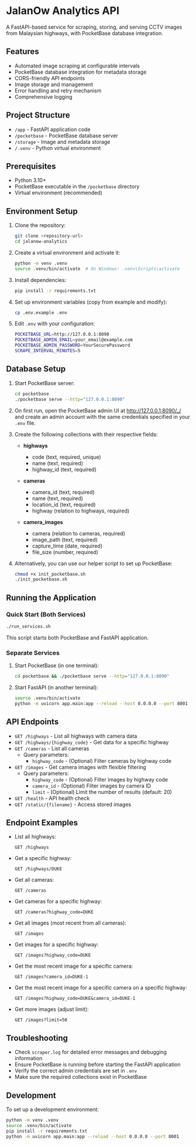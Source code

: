 # JalanOw Analytics API

A FastAPI-based service for scraping, storing, and serving CCTV images from Malaysian highways, with PocketBase database integration.

## Features

- Automated image scraping at configurable intervals
- PocketBase database integration for metadata storage
- CORS-friendly API endpoints
- Image storage and management
- Error handling and retry mechanism
- Comprehensive logging

## Project Structure

- `/app` - FastAPI application code
- `/pocketbase` - PocketBase database server
- `/storage` - Image and metadata storage
- `/.venv` - Python virtual environment

## Prerequisites

- Python 3.10+ 
- PocketBase executable in the `/pocketbase` directory
- Virtual environment (recommended)

## Environment Setup

1. Clone the repository:
   ```bash
   git clone <repository-url>
   cd jalanow-analytics
   ```

2. Create a virtual environment and activate it:
   ```bash
   python -m venv .venv
   source .venv/bin/activate  # On Windows: .venv\Scripts\activate
   ```

3. Install dependencies:
   ```bash
   pip install -r requirements.txt
   ```

4. Set up environment variables (copy from example and modify):
   ```bash
   cp .env.example .env
   ```

5. Edit `.env` with your configuration:
   ```bash
   POCKETBASE_URL=http://127.0.0.1:8090
   POCKETBASE_ADMIN_EMAIL=your_email@example.com
   POCKETBASE_ADMIN_PASSWORD=YourSecurePassword
   SCRAPE_INTERVAL_MINUTES=5
   ```

## Database Setup

1. Start PocketBase server:
   ```bash
   cd pocketbase
   ./pocketbase serve --http="127.0.0.1:8090"
   ```

2. On first run, open the PocketBase admin UI at http://127.0.0.1:8090/_/ and create an admin account with the same credentials specified in your `.env` file.

3. Create the following collections with their respective fields:

   - **highways**
     - code (text, required, unique)
     - name (text, required)
     - highway_id (text, required)

   - **cameras**
     - camera_id (text, required)
     - name (text, required)
     - location_id (text, required)
     - highway (relation to highways, required)

   - **camera_images**
     - camera (relation to cameras, required)
     - image_path (text, required)
     - capture_time (date, required)
     - file_size (number, required)

4. Alternatively, you can use our helper script to set up PocketBase:
   ```bash
   chmod +x init_pocketbase.sh
   ./init_pocketbase.sh
   ```

## Running the Application

### Quick Start (Both Services)
```bash
./run_services.sh
```
This script starts both PocketBase and FastAPI application.

### Separate Services

1. Start PocketBase (in one terminal):
   ```bash
   cd pocketbase && ./pocketbase serve --http="127.0.0.1:8090"
   ```

2. Start FastAPI (in another terminal):
   ```bash
   source .venv/bin/activate
   python -m uvicorn app.main:app --reload --host 0.0.0.0 --port 8001
   ```

## API Endpoints

- `GET /highways` - List all highways with camera data
- `GET /highways/{highway_code}` - Get data for a specific highway
- `GET /cameras` - List all cameras
  - Query parameters:
    - `highway_code` - (Optional) Filter cameras by highway code
- `GET /images` - Get camera images with flexible filtering
  - Query parameters:
    - `highway_code` - (Optional) Filter images by highway code
    - `camera_id` - (Optional) Filter images by camera ID
    - `limit` - (Optional) Limit the number of results (default: 20)
- `GET /health` - API health check
- `GET /static/{filename}` - Access stored images

## Endpoint Examples

- List all highways:
  ```
  GET /highways
  ```

- Get a specific highway:
  ```
  GET /highways/DUKE
  ```

- Get all cameras:
  ```
  GET /cameras
  ```

- Get cameras for a specific highway:
  ```
  GET /cameras?highway_code=DUKE
  ```

- Get all images (most recent from all cameras):
  ```
  GET /images
  ```

- Get images for a specific highway:
  ```
  GET /images?highway_code=DUKE
  ```

- Get the most recent image for a specific camera:
  ```
  GET /images?camera_id=DUKE-1
  ```

- Get the most recent image for a specific camera on a specific highway:
  ```
  GET /images?highway_code=DUKE&camera_id=DUKE-1
  ```

- Get more images (adjust limit):
  ```
  GET /images?limit=50
  ```

## Troubleshooting

- Check `scraper.log` for detailed error messages and debugging information
- Ensure PocketBase is running before starting the FastAPI application
- Verify the correct admin credentials are set in `.env`
- Make sure the required collections exist in PocketBase

## Development

To set up a development environment:

```bash
python -m venv .venv
source .venv/bin/activate
pip install -r requirements.txt
python -m uvicorn app.main:app --reload --host 0.0.0.0 --port 8001
```